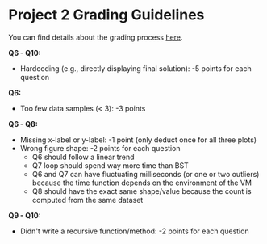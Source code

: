 # Project 2 Grading Guidelines

You can find details about the grading process [here](../p1/grading-guidelines.md). 

**Q6 - Q10:**
* Hardcoding (e.g., directly displaying final solution): -5 points for each question

**Q6:**
* Too few data samples (< 3): -3 points

**Q6 - Q8:**
* Missing x-label or y-label: -1 point (only deduct once for all three plots)
* Wrong figure shape: -2 points for each question
    * Q6 should follow a linear trend
    * Q7 loop should spend way more time than BST
    * Q6 and Q7 can have fluctuating milliseconds (or one or two outliers) because the time function depends on the environment of the VM
    * Q8 should have the exact same shape/value because the count is computed from the same dataset

**Q9 - Q10:**
* Didn't write a recursive function/method: -2 points for each question
